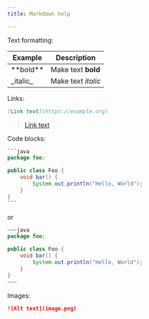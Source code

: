 ```yaml
---
title: Markdown help

---
```

Text formatting:

Example | Description
-------|-------
\*\*bold\*\* | Make text **bold**
\_italic\_ | Make text _italic_

Links:

```markdown
[Link text](https://example.org)
```

> [Link text](https://example.org)	

Code blocks:

~~~java
```java
package foo;

public class Foo {
    void bar() {
        System.out.println("Hello, World");
    }
}
```
~~~

or

```java
~~~java
package foo;

public class Foo {
    void bar() {
        System.out.println("Hello, World"); 
    }
}
~~~
```

Images:

```markdown
![Alt text](image.png)
```	